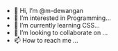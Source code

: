 - 👋 Hi, I’m @m-dewangan
- 👀 I’m interested in Programming...
- 🌱 I’m currently learning CSS...
- 💞️ I’m looking to collaborate on ...
- 📫 How to reach me ...

<!---
m-dewangan/m-dewangan is a ✨ special ✨ repository because its `README.md` (this file) appears on your GitHub profile.
You can click the Preview link to take a look at your changes.
--->
